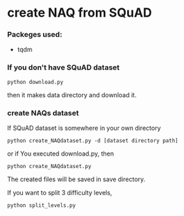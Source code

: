 # create NAQ from SQuAD 

### Packeges used:
- tqdm 

### If you don't have SQuAD dataset
```
python download.py
```
then it makes data directory and download it.

### create NAQs dataset
If SQuAD dataset is somewhere in your own directory
```
python create_NAQdataset.py -d [dataset directory path]
```

or if You executed download.py, then
```
python create_NAQdataset.py
```
The created files will be saved in save directory.



If you want to split 3 difficulty levels, 
```
python split_levels.py
```

